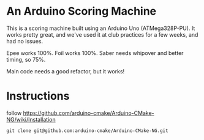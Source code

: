 # An Arduino Scoring Machine
This is a scoring machine built using an Arduino Uno (ATMega328P-PU). 
It works pretty great, and we've used it at club practices for a few weeks, and had no issues.

Epee works 100%. Foil works 100%. Saber needs whipover and better timing, so 75%. 

Main code needs a good refactor, but it works!

# Instructions

follow https://github.com/arduino-cmake/Arduino-CMake-NG/wiki/Installation

```
git clone git@github.com:arduino-cmake/Arduino-CMake-NG.git

```
